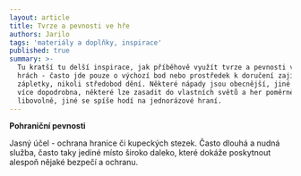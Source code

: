 ```yaml
---
layout: article
title: Tvrze a pevnosti ve hře
authors: Jarilo
tags: 'materiály a doplňky, inspirace'
published: true
summary: >-
  Tu kratší tu delší inspirace, jak příběhově využít tvrze a pevnosti ve vašich
  hrách - často jde pouze o výchozí bod nebo prostředek k doručení zajímavé
  zápletky, nikoli středobod dění. Některé nápady jsou obecnější, jiné popsané
  více dopodrobna, některé lze zasadit do vlastních světů a her poměrně
  libovolně, jiné se spíše hodí na jednorázové hraní.
---
```

**Pohraniční pevnosti**

Jasný účel - ochrana hranice či kupeckých stezek. Často dlouhá a nudná služba, často taky jediné místo široko daleko, které dokáže poskytnout alespoň nějaké bezpečí a ochranu.